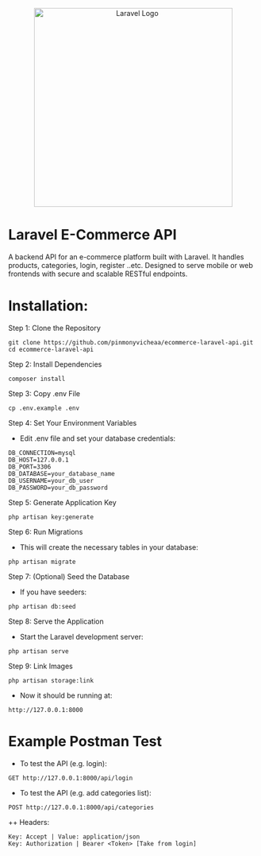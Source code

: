 <p align="center"><a href="#" target="_blank"><img src="https://raw.githubusercontent.com/laravel/art/master/logo-lockup/5%20SVG/2%20CMYK/1%20Full%20Color/laravel-logolockup-cmyk-red.svg" width="400" alt="Laravel Logo"></a></p>

# Laravel E-Commerce API

A backend API for an e-commerce platform built with Laravel. It handles products, categories, login, register ..etc. Designed to serve mobile or web frontends with secure and scalable RESTful endpoints.

# Installation:

Step 1: Clone the Repository
```
git clone https://github.com/pinmonyvicheaa/ecommerce-laravel-api.git
cd ecommerce-laravel-api
```

Step 2: Install Dependencies
```
composer install
```

Step 3: Copy .env File
```
cp .env.example .env
```

Step 4: Set Your Environment Variables

- Edit .env file and set your database credentials:
```
DB_CONNECTION=mysql
DB_HOST=127.0.0.1
DB_PORT=3306
DB_DATABASE=your_database_name
DB_USERNAME=your_db_user
DB_PASSWORD=your_db_password
```

Step 5: Generate Application Key
```
php artisan key:generate
```

Step 6: Run Migrations

- This will create the necessary tables in your database:
```
php artisan migrate
```

Step 7: (Optional) Seed the Database

- If you have seeders:
```
php artisan db:seed
```

Step 8: Serve the Application

- Start the Laravel development server:
```
php artisan serve
```

Step 9: Link Images
```
php artisan storage:link
```

- Now it should be running at:
```
http://127.0.0.1:8000
```

# Example Postman Test

- To test the API (e.g. login):
```
GET http://127.0.0.1:8000/api/login
```

- To test the API (e.g. add categories list):
```
POST http://127.0.0.1:8000/api/categories
```
++ Headers:
```
Key: Accept | Value: application/json
Key: Authorization | Bearer <Token> [Take from login]
```
